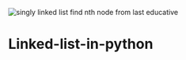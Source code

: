 ![singly linked list find nth node from last educative](https://user-images.githubusercontent.com/77383748/181864299-0864980e-1171-478f-a3f1-420f4ad524b8.png)
# Linked-list-in-python
